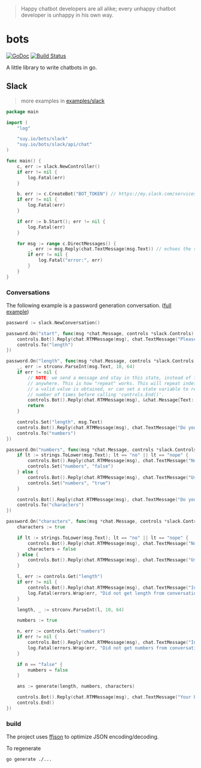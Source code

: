 > Happy chatbot developers are all alike; every unhappy chatbot developer is unhappy in his own way.

# bots

[![GoDoc](https://godoc.org/suy.io/bots?status.svg)](https://godoc.org/suy.io/bots) [![Build Status](https://travis-ci.org/suyash/bots.svg?branch=master)](https://travis-ci.org/suyash/bots)

A little library to write chatbots in go.

## Slack

> more examples in [examples/slack](examples/slack)

```go
package main

import (
	"log"

	"suy.io/bots/slack"
	"suy.io/bots/slack/api/chat"
)

func main() {
	c, err := slack.NewController()
	if err != nil {
		log.Fatal(err)
	}

	b, err := c.CreateBot("BOT_TOKEN") // https://my.slack.com/services/new/bot
	if err != nil {
		log.Fatal(err)
	}

	if err := b.Start(); err != nil {
		log.Fatal(err)
	}

	for msg := range c.DirectMessages() {
		_, err := msg.Reply(chat.TextMessage(msg.Text)) // echoes the same message back
		if err != nil {
			log.Fatal("error:", err)
		}
	}
}
```

### Conversations

The following example is a password generation conversation. ([full example](examples/slack/conversations/main.go))

```go
password := slack.NewConversation()

password.On("start", func(msg *chat.Message, controls *slack.Controls) {
	controls.Bot().Reply(chat.RTMMessage(msg), chat.TextMessage("Please specify a length"))
	controls.To("length")
})

password.On("length", func(msg *chat.Message, controls *slack.Controls) {
	_, err := strconv.ParseInt(msg.Text, 10, 64)
	if err != nil {
		// NOTE: we send a message and stay in this state, instead of transitioning
		// anywhere. This is how "repeat" works. This will repeat indefinitely until
		// a valid value is obtained, or can set a state variable to repeat a fixed
		// number of times before calling 'controls.End()'.
		controls.Bot().Reply(chat.RTMMessage(msg), &chat.Message{Text: "Invalid Value, Please try again"})
		return
	}

	controls.Set("length", msg.Text)
	controls.Bot().Reply(chat.RTMMessage(msg), chat.TextMessage("Do you want numbers"))
	controls.To("numbers")
})

password.On("numbers", func(msg *chat.Message, controls *slack.Controls) {
	if lt := strings.ToLower(msg.Text); lt == "no" || lt == "nope" {
		controls.Bot().Reply(chat.RTMMessage(msg), chat.TextMessage("Not Using Numbers"))
		controls.Set("numbers", "false")
	} else {
		controls.Bot().Reply(chat.RTMMessage(msg), chat.TextMessage("Using Numbers"))
		controls.Set("numbers", "true")
	}

	controls.Bot().Reply(chat.RTMMessage(msg), chat.TextMessage("Do you want special characters"))
	controls.To("characters")
})

password.On("characters", func(msg *chat.Message, controls *slack.Controls) {
	characters := true

	if lt := strings.ToLower(msg.Text); lt == "no" || lt == "nope" {
		controls.Bot().Reply(chat.RTMMessage(msg), chat.TextMessage("Not Using Special Characters"))
		characters = false
	} else {
		controls.Bot().Reply(chat.RTMMessage(msg), chat.TextMessage("Using Special Characters"))
	}

	l, err := controls.Get("length")
	if err != nil {
		controls.Bot().Reply(chat.RTMMessage(msg), chat.TextMessage("Internal Error"))
		log.Fatal(errors.Wrap(err, "Did not get length from conversation state"))
	}

	length, _ := strconv.ParseInt(l, 10, 64)

	numbers := true

	n, err := controls.Get("numbers")
	if err != nil {
		controls.Bot().Reply(chat.RTMMessage(msg), chat.TextMessage("Internal Error"))
		log.Fatal(errors.Wrap(err, "Did not get numbers from conversation state"))
	}

	if n == "false" {
		numbers = false
	}

	ans := generate(length, numbers, characters)

	controls.Bot().Reply(chat.RTMMessage(msg), chat.TextMessage("Your Password is '"+ans+"'"))
	controls.End()
})
```

### build

The project uses [ffjson](https://github.com/pquerna/ffjson) to optimize JSON encoding/decoding.

To regenerate

```
go generate ./...
```
